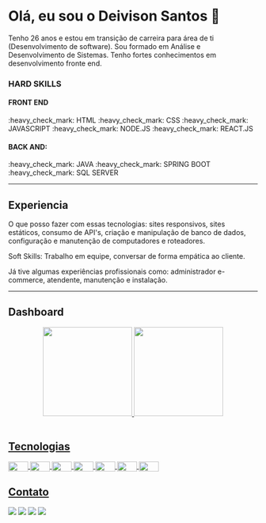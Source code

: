 <h1> Olá, eu sou o Deivison Santos 👋</h1>

Tenho 26 anos e estou em transição de carreira para área de ti (Desenvolvimento de software). Sou formado em Análise e Desenvolvimento de Sistemas. Tenho fortes conhecimentos em desenvolvimento fronte end.

<h3>HARD SKILLS</h3>
<h4>FRONT END</h4> 
  :heavy_check_mark: HTML  
  :heavy_check_mark: CSS  
  :heavy_check_mark: JAVASCRIPT  
  :heavy_check_mark: NODE.JS  
  :heavy_check_mark: REACT.JS  
  <h4>BACK AND:</h4>
  :heavy_check_mark: JAVA  
  :heavy_check_mark: SPRING BOOT  
  :heavy_check_mark: SQL SERVER  
<hr>
<h2>Experiencia</h2>
O que posso fazer com essas tecnologias: sites responsivos, sites estáticos, consumo de API's, criação e manipulação de banco de dados, configuração e manutenção de computadores e roteadores.

Soft Skills: Trabalho em equipe, conversar de forma empática ao cliente.

Já tive algumas experiências profissionais como: administrador e-commerce, atendente, manutenção e instalação.

<hr>
<h2>Dashboard</h2>
<div align="center">
  <a href="https://github.com/Deivison1">
  <img height="180em" src="https://github-readme-stats.vercel.app/api?username=Deivison1&show_icons=true&theme=dracula&include_all_commits=true&count_private=true"/>
  <img height="180em" src="https://github-readme-stats.vercel.app/api/top-langs/?username=Deivison1&layout=compact&langs_count=7&theme=dracula"/>
</div>
  
<br> 
  
  <h2>Tecnologias</h2>
  <div>
    <img align="center" height="20" width="40" src="https://cdn.jsdelivr.net/gh/devicons/devicon/icons/javascript/javascript-original.svg"> 
    <img align="center" height="20" width="40" src="https://cdn.jsdelivr.net/gh/devicons/devicon/icons/html5/html5-original.svg">
    <img align="center" height="20" width="40" src="https://cdn.jsdelivr.net/gh/devicons/devicon/icons/css3/css3-original.svg">
    <img align="center" height="20" width="40" src="https://cdn.jsdelivr.net/gh/devicons/devicon/icons/nodejs/nodejs-plain.svg">
    <img align="center" height="20" width="40" src="https://cdn.jsdelivr.net/gh/devicons/devicon/icons/react/react-original.svg">
    <img align="center" height="20" width="40" src="https://cdn.jsdelivr.net/gh/devicons/devicon/icons/java/java-original.svg">
    <img align="center" height="20" width="40" src="https://cdn.jsdelivr.net/gh/devicons/devicon/icons/git/git-original.svg">
  </div>

  ##
  <h2>Contato</h2>
  <div>
    <a href="https://web.whatsapp.com/" target="_black"><img src="https://img.shields.io/badge/WhatsApp-25D366?"></a>
    <a href="https://mail.google.com/mail/u/1/#inbox" target="_blank"><img src="https://img.shields.io/badge/Gmail-D14836?" target="_blank"></a>
    <a href="https://www.facebook.com/deivison.santos.5473" target="_blank"><img src="https://img.shields.io/badge/Facebook-1877F2?"></a>
    <a href="https://www.linkedin.com/in/deivison-santos-143a60153/" targer="_blank"><img src="https://img.shields.io/badge/LinkedIn-0077B5?"></a>
 </div>
